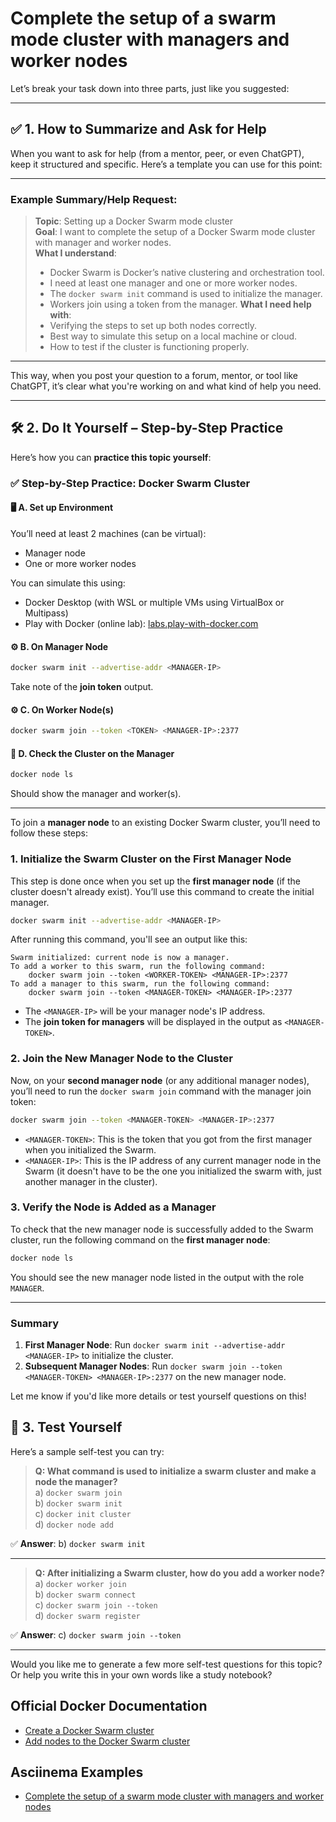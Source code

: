 # Complete the setup of a swarm mode cluster with managers and worker nodes

Let’s break your task down into three parts, just like you suggested:

---

## ✅ 1. **How to Summarize and Ask for Help**

When you want to ask for help (from a mentor, peer, or even ChatGPT), keep it structured and specific. Here’s a template you can use for this point:

---

### Example Summary/Help Request:

> **Topic**: Setting up a Docker Swarm mode cluster  
> **Goal**: I want to complete the setup of a Docker Swarm mode cluster with manager and worker nodes.  
> **What I understand**:
> - Docker Swarm is Docker’s native clustering and orchestration tool.
> - I need at least one manager and one or more worker nodes.
> - The `docker swarm init` command is used to initialize the manager.
> - Workers join using a token from the manager.
> **What I need help with**:
> - Verifying the steps to set up both nodes correctly.
> - Best way to simulate this setup on a local machine or cloud.
> - How to test if the cluster is functioning properly.

---

This way, when you post your question to a forum, mentor, or tool like ChatGPT, it’s clear what you're working on and what kind of help you need.

---

## 🛠️ 2. **Do It Yourself – Step-by-Step Practice**

Here’s how you can **practice this topic yourself**:

### ✅ Step-by-Step Practice: Docker Swarm Cluster

#### 🖥️ A. Set up Environment
You’ll need at least 2 machines (can be virtual):
- Manager node
- One or more worker nodes

You can simulate this using:
- Docker Desktop (with WSL or multiple VMs using VirtualBox or Multipass)
- Play with Docker (online lab): [labs.play-with-docker.com](https://labs.play-with-docker.com/)

#### ⚙️ B. On Manager Node

```bash
docker swarm init --advertise-addr <MANAGER-IP>
```

Take note of the **join token** output.

#### ⚙️ C. On Worker Node(s)

```bash
docker swarm join --token <TOKEN> <MANAGER-IP>:2377
```

#### 🔎 D. Check the Cluster on the Manager

```bash
docker node ls
```

Should show the manager and worker(s).

---


To join a **manager node** to an existing Docker Swarm cluster, you’ll need to follow these steps:

### 1. **Initialize the Swarm Cluster on the First Manager Node**  
This step is done once when you set up the **first manager node** (if the cluster doesn't already exist). You’ll use this command to create the initial manager.

```bash
docker swarm init --advertise-addr <MANAGER-IP>
```

After running this command, you'll see an output like this:

```
Swarm initialized: current node is now a manager.
To add a worker to this swarm, run the following command:
    docker swarm join --token <WORKER-TOKEN> <MANAGER-IP>:2377
To add a manager to this swarm, run the following command:
    docker swarm join --token <MANAGER-TOKEN> <MANAGER-IP>:2377
```

- The `<MANAGER-IP>` will be your manager node's IP address.
- The **join token for managers** will be displayed in the output as `<MANAGER-TOKEN>`.

### 2. **Join the New Manager Node to the Cluster**

Now, on your **second manager node** (or any additional manager nodes), you’ll need to run the `docker swarm join` command with the manager join token:

```bash
docker swarm join --token <MANAGER-TOKEN> <MANAGER-IP>:2377
```

- `<MANAGER-TOKEN>`: This is the token that you got from the first manager when you initialized the Swarm.
- `<MANAGER-IP>`: This is the IP address of any current manager node in the Swarm (it doesn't have to be the one you initialized the swarm with, just another manager in the cluster).

### 3. **Verify the Node is Added as a Manager**

To check that the new manager node is successfully added to the Swarm cluster, run the following command on the **first manager node**:

```bash
docker node ls
```

You should see the new manager node listed in the output with the role `MANAGER`.

---

### Summary

1. **First Manager Node**: Run `docker swarm init --advertise-addr <MANAGER-IP>` to initialize the cluster.
2. **Subsequent Manager Nodes**: Run `docker swarm join --token <MANAGER-TOKEN> <MANAGER-IP>:2377` on the new manager node.

Let me know if you'd like more details or test yourself questions on this!


## 🧪 3. **Test Yourself**

Here’s a sample self-test you can try:

> **Q: What command is used to initialize a swarm cluster and make a node the manager?**  
> a) `docker swarm join`  
> b) `docker swarm init`  
> c) `docker init cluster`  
> d) `docker node add`

✅ **Answer**: b) `docker swarm init`

---

> **Q: After initializing a Swarm cluster, how do you add a worker node?**  
> a) `docker worker join`  
> b) `docker swarm connect`  
> c) `docker swarm join --token`  
> d) `docker swarm register`

✅ **Answer**: c) `docker swarm join --token`

---

Would you like me to generate a few more self-test questions for this topic? Or help you write this in your own words like a study notebook?


## Official Docker Documentation
- [Create a Docker Swarm cluster](https://docs.docker.com/engine/swarm/swarm-tutorial/create-swarm/)
- [Add nodes to the Docker Swarm cluster](https://docs.docker.com/engine/swarm/swarm-tutorial/add-nodes/)

## Asciinema Examples
- [Complete the setup of a swarm mode cluster with managers and worker nodes](https://asciinema.org/a/224508)

